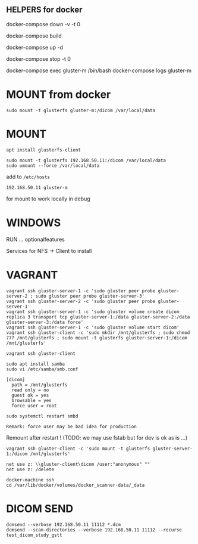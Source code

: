 ## HELPERS for docker

docker-compose down -v -t 0

docker-compose build

docker-compose up -d

docker-compose stop -t 0

docker-compose exec gluster-m /bin/bash
docker-compose logs gluster-m

# MOUNT from docker

```
sudo mount -t glusterfs gluster-m:/dicom /var/local/data
```

# MOUNT

``apt install glusterfs-client``

```
sudo mount -t glusterfs 192.168.50.11:/dicom /var/local/data
sudo umount --force /var/local/data
```

add to ``/etc/hosts``
```
192.168.50.11 gluster-m
```
for mount to work locally in debug

# WINDOWS

RUN ...
optionalfeatures

Services for NFS -> Client to install

# VAGRANT

```
vagrant ssh gluster-server-1 -c 'sudo gluster peer probe gluster-server-2 ; sudo gluster peer probe gluster-server-3'
vagrant ssh gluster-server-2 -c 'sudo gluster peer probe gluster-server-1'
vagrant ssh gluster-server-1 -c 'sudo gluster volume create dicom replica 3 transport tcp gluster-server-1:/data gluster-server-2:/data gluster-server-3:/data force'
vagrant ssh gluster-server-1 -c 'sudo gluster volume start dicom'
vagrant ssh gluster-client -c 'sudo mkdir /mnt/glusterfs ; sudo chmod 777 /mnt/glusterfs ; sudo mount -t glusterfs gluster-server-1:/dicom /mnt/glusterfs'
```

```console
vagrant ssh gluster-client

sudo apt install samba
sudo vi /etc/samba/smb.conf

[dicom]
  path = /mnt/glusterfs
  read only = no
  guest ok = yes
  browsable = yes
  force user = root

sudo systemctl restart smbd
```

``Remark: force user may be bad idea for production``

Remount after restart ! (TODO: we may use fstab but for dev is ok as is ...)
```
vagrant ssh gluster-client -c 'sudo mount -t glusterfs gluster-server-1:/dicom /mnt/glusterfs'
```

```
net use z: \\gluster-client\dicom /user:"anonymous" ""
net use z: /delete
```

```
docker-machine ssh
cd /var/lib/docker/volumes/docker_scanner-data/_data
```

# DICOM SEND
```
dcmsend --verbose 192.168.50.11 11112 *.dcm
dcmsend --scan-directories --verbose 192.168.50.11 11112 --recurse test_dicom_study_gstt
```
